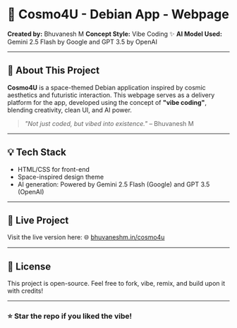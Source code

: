# 🌌 Cosmo4U - Debian App - Webpage

**Created by:** Bhuvanesh M
**Concept Style:** Vibe Coding ✨
**AI Model Used:** Gemini 2.5 Flash by Google and GPT 3.5 by OpenAI

---

## 🚀 About This Project

**Cosmo4U** is a space-themed Debian application inspired by cosmic aesthetics and futuristic interaction. This webpage serves as a delivery platform for the app, developed using the concept of **"vibe coding"**, blending creativity, clean UI, and AI power.

> *"Not just coded, but vibed into existence."* – Bhuvanesh M

---

## 💡 Tech Stack

* HTML/CSS for front-end
* Space-inspired design theme
* AI generation: Powered by Gemini 2.5 Flash (Google) and GPT 3.5 (OpenAI)

---

## 📁 Live Project

Visit the live version here:
🌐 [bhuvaneshm.in/cosmo4u](https://bhuvaneshm.in/cosmo4u)

---

## 📄 License

This project is open-source. Feel free to fork, vibe, remix, and build upon it with credits!

---

### ⭐ Star the repo if you liked the vibe!

